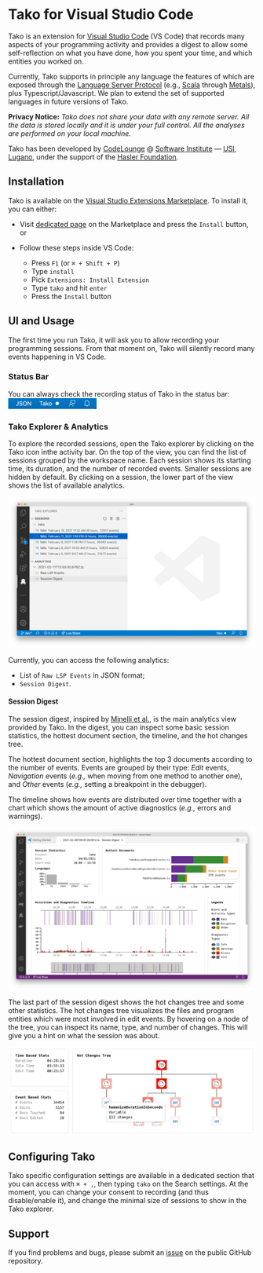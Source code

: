 # Tako for Visual Studio Code

Tako is an extension for [Visual Studio Code] (VS Code) that records many aspects of your programming activity and provides a digest to allow some self-reflection on what you have done, how you spent your time, and which entities you worked on. 

Currently, Tako supports in principle any language the features of which are exposed through the [Language Server Protocol][lsp] (e.g., [Scala][scala] through [Metals][metals]), plus Typescript/Javascript. We plan to extend the set of supported languages in future versions of Tako.

**Privacy Notice:** *Tako does not share your data with any remote server. All the data is stored locally and it is under your full control. All the analyses are performed on your local machine.*

Tako has been developed by [CodeLounge] @ [Software Institute][usi-si] — [USI, Lugano][usi], under the support of the [Hasler Foundation][hf].

## Installation

Tako is available on the [Visual Studio Extensions Marketplace][vs-marketplace]. To install it, you can either:

* Visit [dedicated page][tako-marketplace] on the Marketplace and press the `Install` button, or

* Follow these steps inside VS Code:
  * Press `F1` (or `⌘ + Shift + P`)
  * Type `install`
  * Pick `Extensions: Install Extension`
  * Type `tako` and hit `enter`
  * Press the `Install` button  

## UI and Usage

The first time you run Tako, it will ask you to allow recording your programming sessions. From that moment on, Tako will silently record many events happening in VS Code. 

### Status Bar
You can always check the recording status of Tako in the status bar:  <img alt="Tako Status bar showing recording status" src="./media/tako-statusbar.png" width="180">


### Tako Explorer & Analytics
To explore the recorded sessions, open the Tako explorer by clicking on the Tako icon inthe activity bar. On the top of the view, you can find the list of sessions grouped by the workspace name. Each session shows its starting time, its duration, and the number of recorded events. Smaller sessions are hidden by default. By clicking on a session, the lower part of the view shows the list of available analytics. 

![Tako Session Analytics](./media/tako-analytics.png)

Currently, you can access the following analytics:
* List of  `Raw LSP Events` in JSON format;
* `Session Digest`.

#### Session Digest
The session digest, inspired by [Minelli et al.][free-hugs], is the main analytics view provided by Tako. In the digest, you can inspect some basic session statistics, the hottest document section, the timeline, and the hot changes tree. 

The hottest document section, highlights the top 3 documents according to the number of events. Events are grouped by their type: *Edit* events, *Navigation* events (*e.g.,* when moving from one method to another one), and *Other* events (*e.g.,* setting a breakpoint in the debugger).

The timeline shows how events are distributed over time together with a chart which shows the amount of active diagnostics (*e.g.,* errors and warnings). 

![Tako Session Digest](./media/tako-sessiondigest.png)

The last part of the session digest shows the hot changes tree and some other statistics. The hot changes tree visualizes the files and program entities which were most involved in edit events. By hovering on a node of the tree, you can inspect its name, type, and number of changes. This will give you a hint on what the session was about.

![Tako Hot Changes Tree](./media/tako-hotchangestree.png)


## Configuring Tako

Tako specific configuration settings are available in a dedicated section that you can access with `⌘ + ,`, then typing `tako` on the Search settings. At the moment, you can change your consent to recording (and thus disable/enable it), and change the minimal size of sessions to show in the Tako explorer.


## Support

If you find problems and bugs, please submit an [issue](https://github.com/si-codelounge/tako/issues) on the public GitHub repository.

[Visual Studio Code]: https://code.visualstudio.com/
[CodeLounge]: https://codelounge.si.usi.ch
[usi-si]: https://www.si.usi.ch
[usi]: https://www.usi.ch/en
[vs-marketplace]: https://marketplace.visualstudio.com/vscode
[tako-marketplace]: https://marketplace.visualstudio.com/items?itemName=codelounge.tako
[free-hugs]: https://robertominelli.com/downloads/Mine2015a.pdf
[hf]: https://haslerstiftung.ch/en/welcome-to-the-hasler-foundation/
[lsp]: https://microsoft.github.io/language-server-protocol/
[scala]: https://www.scala-lang.org
[metals]: https://scalameta.org/metals/